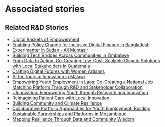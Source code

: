 # Associated stories

<!-- !!DO NOT REMOVE!! start autogenerated hyperlinks -->
## Related R&D Stories
- [Digital Baskets of Empowerment](../stories/?doc=Explorers_SLV)
- [Enabling Policy Change for Inclusive Digital Finance in Bangladesh](../stories/?doc=Explorers_BGD)
- [Experimenter in Sudan - Ali Muntasir](../stories/?doc=Experimenters_SDN)
- [Building Tech Bridges Across Communities in Zimbabwe](../stories/?doc=Explorers_ZWE)
- [From Data to Action: Co-Creating Low-Cost, Scalable Climate Solutions with Local Stakeholders in Guatemala](../stories/?doc=Explorers_GTM)
- [Crafting Digital Futures with Women Artisans](../stories/?doc=Explorers_GHA)
- [AI for Tourism Innovation in Malawi](../stories/?doc=Explorers_MWI)
- [Empowering Youth Employment in Laos: Co-Creating a National Job Matching Platform Through R&D and Stakeholder Collaboration](../stories/?doc=Explorers_LAO)
- [UInnovation: Empowering Youth through Research and Innovation](../stories/?doc=Explorers_TGO)
- [Reimagining Patient Care with Local Innovation](../stories/?doc=Explorers_RWA)
- [Building Community and Climate Resilience](../stories/?doc=Explorers_IRQ)
- [Collaborative Portfolio Approaches for Youth Employment: Building Sustainable Partnerships and Platforms in Mozambique](../stories/?doc=Explorers_MOZ)
- [Mapping Resilience Through Data and Community Wisdom](../stories/?doc=Explorers_SOM)
<!-- !!DO NOT REMOVE!! end autogenerated hyperlinks -->